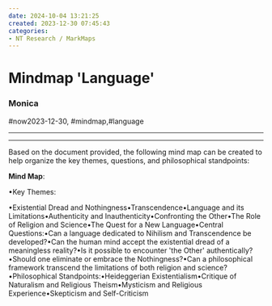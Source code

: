 ```yaml
---
date: 2024-10-04 13:21:25
created: 2023-12-30 07:45:43
categories:
- NT Research / MarkMaps
---
```


# Mindmap 'Language'

### Monica

#now2023-12-30, #mindmap,#language

* * *

  

* * *

Based on the document provided, the following mind map can be created to help organize the key themes, questions, and philosophical standpoints:

**Mind Map**:

•Key Themes:

•Existential Dread and Nothingness•Transcendence•Language and its Limitations•Authenticity and Inauthenticity•Confronting the Other•The Role of Religion and Science•The Quest for a New Language•Central Questions:•Can a language dedicated to Nihilism and Transcendence be developed?•Can the human mind accept the existential dread of a meaningless reality?•Is it possible to encounter 'the Other' authentically?•Should one eliminate or embrace the Nothingness?•Can a philosophical framework transcend the limitations of both religion and science?•Philosophical Standpoints:•Heideggerian Existentialism•Critique of Naturalism and Religious Theism•Mysticism and Religious Experience•Skepticism and Self-Criticism